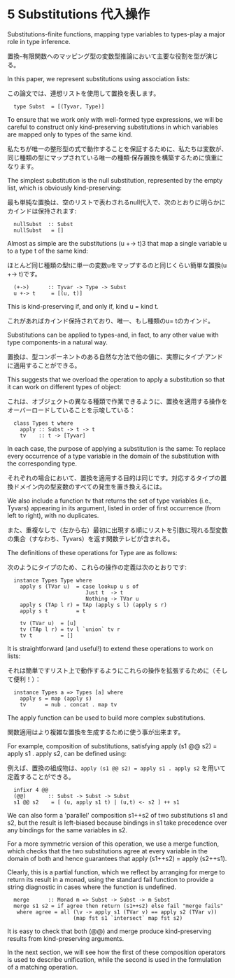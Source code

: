 # 5  Substitutions 代入操作

Substitutions-finite functions, mapping type variables to types-play a major role in type inference.

置換-有限関数へのマッピング型の変数型推論において主要な役割を型が演じる。

In this paper, we represent substitutions using association lists:

この論文では、連想リストを使用して置換を表します。

	  type Subst  = [(Tyvar, Type)]

To ensure that we work only with well-formed type expressions, we will be careful to construct only kind-preserving substitutions in which variables are mapped only to types of the same kind.

私たちが唯一の整形型の式で動作することを保証するために、私たちは変数が、同じ種類の型にマップされている唯一の種類·保存置換を構築するために慎重になります。

The simplest substitution is the null substitution, represented by the empty list, which is obviously kind-preserving:

最も単純な置換は、空のリストで表わされるnull代入で、次のとおりに明らかにカインドは保持されます:

	  nullSubst  :: Subst
	  nullSubst   = []

Almost as simple are the substitutions (u +-> t)3 that map a single variable u to a type t of the same kind:

ほとんど同じ種類の型tに単一の変数uをマップするのと同じくらい簡単な置換(u +-> t)です。

	  (+->)      :: Tyvar -> Type -> Subst
	  u +-> t     = [(u, t)]

This is kind-preserving if, and only if, kind u = kind t.

これがあればカインド保持されており、唯一、もし種類のu= tのカインド。


Substitutions can be applied to types-and, in fact, to any other value with type components-in a natural way.

置換は、型コンポーネントのある自然な方法で他の値に、実際にタイプ·アンドに適用することができる。

This suggests that we overload the operation to apply a substitution so that it can work on different types of object:

これは、オブジェクトの異なる種類で作業できるように、置換を適用する操作をオーバーロードしていることを示唆している：

	  class Types t where
	    apply :: Subst -> t -> t
	    tv    :: t -> [Tyvar]

In each case, the purpose of applying a substitution is the same: To replace every occurrence of a type variable in the domain of the substitution with the corresponding type.

それぞれの場合において、置換を適用する目的は同じです。対応するタイプの置換ドメイン内の型変数のすべての発生を置き換えるには。


We also include a function tv that returns the set of type variables (i.e., Tyvars) appearing in its argument, listed in order of first occurrence (from left to right), with no duplicates.

また、重複なし​​で（左から右）最初に出現する順にリストを引数に現れる型変数の集合（すなわち、Tyvars）を返す関数テレビが含まれる。

The definitions of these operations for Type are as follows:

次のようにタイプのため、これらの操作の定義は次のとおりです:


	  instance Types Type where
	    apply s (TVar u)  = case lookup u s of
	                         Just t  -> t
	                         Nothing -> TVar u
	    apply s (TAp l r) = TAp (apply s l) (apply s r)
	    apply s t         = t
	 
	    tv (TVar u)  = [u]
	    tv (TAp l r) = tv l `union` tv r
	    tv t         = []

It is straightforward (and useful!) to extend these operations to work on lists:

それは簡単ですリスト上で動作するようにこれらの操作を拡張するために（そして便利！）：


	  instance Types a => Types [a] where
	    apply s = map (apply s)
	    tv      = nub . concat . map tv

The apply function can be used to build more complex substitutions.

関数適用はより複雑な置換を生成するために使う事が出来ます。

For example, composition of substitutions, satisfying apply (s1 @@ s2) = apply s1 . apply s2, can be defined using:

例えば、置換の組成物は、`apply (s1 @@ s2) = apply s1 . apply s2` を用いて定義することができる。


	  infixr 4 @@
	  (@@)       :: Subst -> Subst -> Subst
	  s1 @@ s2    = [ (u, apply s1 t) | (u,t) <- s2 ] ++ s1

We can also form a 'parallel' composition s1++s2 of two substitutions s1 and s2, but the result is left-biased because bindings in s1 take precedence over any bindings for the same variables in s2.

For a more symmetric version of this operation, we use a merge function, which checks that the two substitutions agree at every variable in the domain of both and hence guarantees that apply (s1++s2) = apply (s2++s1).

Clearly, this is a partial function, which we reflect by arranging for merge to return its result in a monad, using the standard fail function to provide a string diagnostic in cases where the function is undefined.


	  merge      :: Monad m => Subst -> Subst -> m Subst
	  merge s1 s2 = if agree then return (s1++s2) else fail "merge fails"
	   where agree = all (\v -> apply s1 (TVar v) == apply s2 (TVar v))
	                     (map fst s1 `intersect` map fst s2)

It is easy to check that both (@@) and merge produce kind-preserving results from kind-preserving arguments.

In the next section, we will see how the first of these composition operators is used to describe unification, while the second is used in the formulation of a matching operation.

